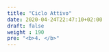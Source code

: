 ```yaml
---
title: "Ciclo Attivo"
date: 2020-04-24T22:47:10+02:00
draft: false
weight : 190
pre: "<b>4. </b>"
---
```

